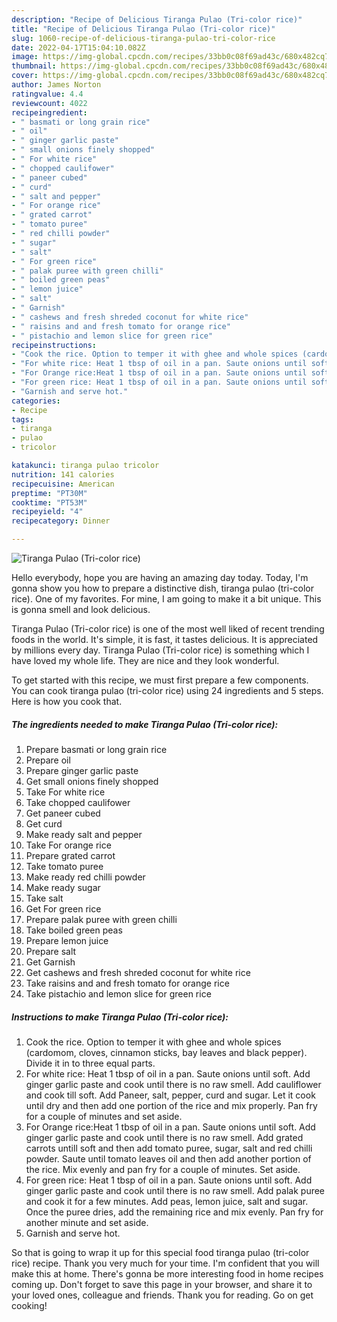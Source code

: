 ```yaml
---
description: "Recipe of Delicious Tiranga Pulao (Tri-color rice)"
title: "Recipe of Delicious Tiranga Pulao (Tri-color rice)"
slug: 1060-recipe-of-delicious-tiranga-pulao-tri-color-rice
date: 2022-04-17T15:04:10.082Z
image: https://img-global.cpcdn.com/recipes/33bb0c08f69ad43c/680x482cq70/tiranga-pulao-tri-color-rice-recipe-main-photo.jpg
thumbnail: https://img-global.cpcdn.com/recipes/33bb0c08f69ad43c/680x482cq70/tiranga-pulao-tri-color-rice-recipe-main-photo.jpg
cover: https://img-global.cpcdn.com/recipes/33bb0c08f69ad43c/680x482cq70/tiranga-pulao-tri-color-rice-recipe-main-photo.jpg
author: James Norton
ratingvalue: 4.4
reviewcount: 4022
recipeingredient:
- " basmati or long grain rice"
- " oil"
- " ginger garlic paste"
- " small onions finely shopped"
- " For white rice"
- " chopped caulifower"
- " paneer cubed"
- " curd"
- " salt and pepper"
- " For orange rice"
- " grated carrot"
- " tomato puree"
- " red chilli powder"
- " sugar"
- " salt"
- " For green rice"
- " palak puree with green chilli"
- " boiled green peas"
- " lemon juice"
- " salt"
- " Garnish"
- " cashews and fresh shreded coconut for white rice"
- " raisins and and fresh tomato for orange rice"
- " pistachio and lemon slice for green rice"
recipeinstructions:
- "Cook the rice. Option to temper it with ghee and whole spices (cardomom, cloves, cinnamon sticks, bay leaves and black pepper). Divide it in to three equal parts."
- "For white rice: Heat 1 tbsp of oil in a pan. Saute onions until soft. Add ginger garlic paste and cook until there is no raw smell. Add cauliflower and cook till soft. Add Paneer, salt, pepper, curd and sugar. Let it cook until dry and then add one portion of the rice and mix properly. Pan fry for a couple of minutes and set aside."
- "For Orange rice:Heat 1 tbsp of oil in a pan. Saute onions until soft. Add ginger garlic paste and cook until there is no raw smell. Add grated carrots untill soft and then add tomato puree, sugar, salt and red chilli powder. Saute until tomato leaves oil and then add another portion of the rice. Mix evenly and pan fry for a couple of minutes. Set aside."
- "For green rice: Heat 1 tbsp of oil in a pan. Saute onions until soft. Add ginger garlic paste and cook until there is no raw smell. Add palak puree and cook it for a few minutes. Add peas, lemon juice, salt and sugar. Once the puree dries, add the remaining rice and mix evenly. Pan fry for another minute and set aside."
- "Garnish and serve hot."
categories:
- Recipe
tags:
- tiranga
- pulao
- tricolor

katakunci: tiranga pulao tricolor 
nutrition: 141 calories
recipecuisine: American
preptime: "PT30M"
cooktime: "PT53M"
recipeyield: "4"
recipecategory: Dinner

---
```



![Tiranga Pulao (Tri-color rice)](https://img-global.cpcdn.com/recipes/33bb0c08f69ad43c/680x482cq70/tiranga-pulao-tri-color-rice-recipe-main-photo.jpg)

Hello everybody, hope you are having an amazing day today. Today, I'm gonna show you how to prepare a distinctive dish, tiranga pulao (tri-color rice). One of my favorites. For mine, I am going to make it a bit unique. This is gonna smell and look delicious.



Tiranga Pulao (Tri-color rice) is one of the most well liked of recent trending foods in the world. It's simple, it is fast, it tastes delicious. It is appreciated by millions every day. Tiranga Pulao (Tri-color rice) is something which I have loved my whole life. They are nice and they look wonderful.


To get started with this recipe, we must first prepare a few components. You can cook tiranga pulao (tri-color rice) using 24 ingredients and 5 steps. Here is how you cook that.

<!--inarticleads1-->

##### The ingredients needed to make Tiranga Pulao (Tri-color rice):

1. Prepare  basmati or long grain rice
1. Prepare  oil
1. Prepare  ginger garlic paste
1. Get  small onions finely shopped
1. Take  For white rice
1. Take  chopped caulifower
1. Get  paneer cubed
1. Get  curd
1. Make ready  salt and pepper
1. Take  For orange rice
1. Prepare  grated carrot
1. Take  tomato puree
1. Make ready  red chilli powder
1. Make ready  sugar
1. Take  salt
1. Get  For green rice
1. Prepare  palak puree with green chilli
1. Take  boiled green peas
1. Prepare  lemon juice
1. Prepare  salt
1. Get  Garnish
1. Get  cashews and fresh shreded coconut for white rice
1. Take  raisins and and fresh tomato for orange rice
1. Take  pistachio and lemon slice for green rice




<!--inarticleads2-->

##### Instructions to make Tiranga Pulao (Tri-color rice):

1. Cook the rice. Option to temper it with ghee and whole spices (cardomom, cloves, cinnamon sticks, bay leaves and black pepper). Divide it in to three equal parts.
1. For white rice: Heat 1 tbsp of oil in a pan. Saute onions until soft. Add ginger garlic paste and cook until there is no raw smell. Add cauliflower and cook till soft. Add Paneer, salt, pepper, curd and sugar. Let it cook until dry and then add one portion of the rice and mix properly. Pan fry for a couple of minutes and set aside.
1. For Orange rice:Heat 1 tbsp of oil in a pan. Saute onions until soft. Add ginger garlic paste and cook until there is no raw smell. Add grated carrots untill soft and then add tomato puree, sugar, salt and red chilli powder. Saute until tomato leaves oil and then add another portion of the rice. Mix evenly and pan fry for a couple of minutes. Set aside.
1. For green rice: Heat 1 tbsp of oil in a pan. Saute onions until soft. Add ginger garlic paste and cook until there is no raw smell. Add palak puree and cook it for a few minutes. Add peas, lemon juice, salt and sugar. Once the puree dries, add the remaining rice and mix evenly. Pan fry for another minute and set aside.
1. Garnish and serve hot.




So that is going to wrap it up for this special food tiranga pulao (tri-color rice) recipe. Thank you very much for your time. I'm confident that you will make this at home. There's gonna be more interesting food in home recipes coming up. Don't forget to save this page in your browser, and share it to your loved ones, colleague and friends. Thank you for reading. Go on get cooking!
